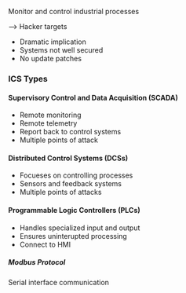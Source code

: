 Monitor and control industrial processes

--> Hacker targets
- Dramatic implication
- Systems not well secured
- No update patches

### ICS Types

#### Supervisory Control and Data Acquisition (SCADA)
- Remote monitoring
- Remote telemetry
- Report back to control systems
- Multiple points of attack
#### Distributed Control Systems (DCSs)
- Focueses on controlling processes
- Sensors and feedback systems
- Multiple points of attacks
#### Programmable Logic Controllers (PLCs)
- Handles specialized input and output
- Ensures uninterupted processing
- Connect to HMI
##### Modbus Protocol
Serial interface communication


